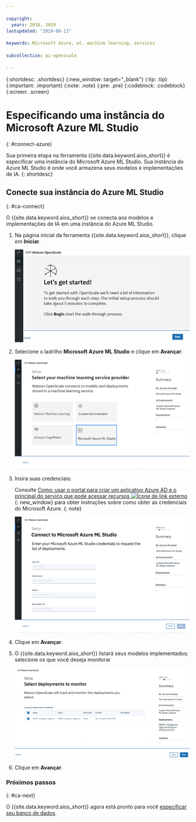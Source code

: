 ```yaml
---

copyright:
  years: 2018, 2019
lastupdated: "2019-06-11"

keywords: Microsoft Azure, ml, machine learning, services

subcollection: ai-openscale

---
```


{:shortdesc: .shortdesc}
{:new_window: target="_blank"}
{:tip: .tip}
{:important: .important}
{:note: .note}
{:pre: .pre}
{:codeblock: .codeblock}
{:screen: .screen}

# Especificando uma instância do Microsoft Azure ML Studio
{: #connect-azure}

Sua primeira etapa na ferramenta {{site.data.keyword.aios_short}} é especificar uma instância
do Microsoft Azure ML Studio. Sua instância do Azure ML Studio é onde você armazena seus modelos e
implementações de IA.
{: shortdesc}

## Conecte sua instância do Azure ML Studio
{: #ca-connect}

O {{site.data.keyword.aios_short}} se conecta aos modelos e implementações de IA em uma
instância do Azure ML Studio.

1.  Na página inicial da ferramenta {{site.data.keyword.aios_short}}, clique em **Iniciar**.

    ![Home page](images/gs-config-start.png)

1.  Selecione o ladrilho **Microsoft Azure ML Studio** e clique em **Avançar**.

    ![Selecione o Azure ML Studio](images/connect-azure.png)

1.  Insira suas credenciais:

    Consulte [Como: usar o portal para criar um aplicativo Azure AD e o principal do serviço que pode acessar recursos ![Ícone de link externo](../../icons/launch-glyph.svg "Ícone de link externo")](https://docs.microsoft.com/en-us/azure/active-directory/develop/howto-create-service-principal-portal){: new_window} para obter instruções sobre como obter as credenciais do Microsoft Azure.
    {: note}

    ![Insira as credenciais do Azure ML Studio](images/connect-azure-cred.png)

1.  Clique em **Avançar**.

1.  O {{site.data.keyword.aios_short}} listará seus modelos implementados; selecione os que você deseja monitorar

    ![Select MS Azure deployed models](images/connect-azure-deploys.png)

1.  Clique em **Avançar**.

### Próximos passos
{: #ca-next}

O {{site.data.keyword.aios_short}} agora está pronto para você [especificar seu banco de dados](/docs/services/ai-openscale?topic=ai-openscale-connect-db#connect-db).
